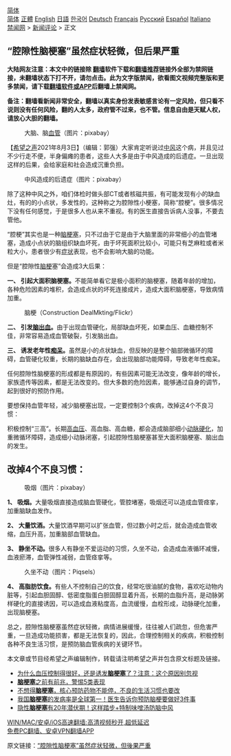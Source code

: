  <!-- 面包屑导航 --> <div class="breadcrumb"><!-- GTranslate: https://gtranslate.io/ -->  <div class="switcher notranslate">  <div class="selected">  <a href="#" onclick="return false;"> 简体</a>  </div>  <div class="option">  <a href="https://www.bannedbook.org" onclick="doGTranslate('zh-CN|zh-CN');jQuery('div.switcher div.selected a').html(jQuery(this).html());return false;" title="简体中文" class="nturl selected"> 简体</a>  <a href="https://www.bannedbook.org/zh-tw/" onclick="doGTranslate('zh-CN|zh-TW');jQuery('div.switcher div.selected a').html(jQuery(this).html());return false;" title="繁體中文" class="nturl"> 正體</a>  <a href="https://www.bannedbook.org/en/" onclick="doGTranslate('zh-CN|en');jQuery('div.switcher div.selected a').html(jQuery(this).html());return false;" title="English" class="nturl"> English</a>  <a href="https://www.bannedbook.org/ja/" onclick="doGTranslate('zh-CN|ja');jQuery('div.switcher div.selected a').html(jQuery(this).html());return false;" title="日本語" class="nturl"> 日語</a>  <a href="https://www.bannedbook.org/ko/" onclick="doGTranslate('zh-CN|ko');jQuery('div.switcher div.selected a').html(jQuery(this).html());return false;" title="한국어" class="nturl"> 한국어</a>  <a href="https://www.bannedbook.org/de/" onclick="doGTranslate('zh-CN|de');jQuery('div.switcher div.selected a').html(jQuery(this).html());return false;" title="Deutsch" class="nturl"> Deutsch</a>  <a href="https://www.bannedbook.org/fr/" onclick="doGTranslate('zh-CN|fr');jQuery('div.switcher div.selected a').html(jQuery(this).html());return false;" title="Français" class="nturl"> Français</a>  <a href="https://www.bannedbook.org/ru/" onclick="doGTranslate('zh-CN|ru');jQuery('div.switcher div.selected a').html(jQuery(this).html());return false;" title="Русский" class="nturl"> Русский</a>  <a href="https://www.bannedbook.org/es/" onclick="doGTranslate('zh-CN|es');jQuery('div.switcher div.selected a').html(jQuery(this).html());return false;" title="Español" class="nturl"> Español</a>  <a href="https://www.bannedbook.org/it/" onclick="doGTranslate('zh-CN|it');jQuery('div.switcher div.selected a').html(jQuery(this).html());return false;" title="Italiano" class="nturl"> Italiano</a>  </div>  </div>      <div class='breadcrumb-sub'><!-- Breadcrumb NavXT 6.3.0 --> <a href="https://www.bannedbook.org/" class="home">禁闻网</a> &gt; <a href="https://www.bannedbook.org/bnews/comments/" class="category">新闻评论</a> &gt; 正文</div></div><h2>“腔隙性脑梗塞”虽然症状轻微，但后果严重</h2> <p class="notice"><b>大陆网友注意：本文中的链接除 <a href="https://github.com/bannedbook/fanqiang" >翻墙</a>软件下载和<a href="https://github.com/killgcd/justmysocks/blob/master/README.md">翻墙推荐</a>链接外全部为禁网链接，未翻墙状态下打不开，请勿点击。此为文字版禁闻，欲看图文视频完整版和更多禁闻，请下载<a href="https://github.com/bannedbook/fanqiang">翻墙软件或APP</a>后翻墙上禁闻网。</p><p>备注：翻墙看新闻非常安全，翻墙以真实身份发表敏感言论有一定风险，但只看不说则没有任何风险，翻的人太多，政府管不过来，也不管。信息自由是天赋人权，请放心大胆的翻墙。</b></p>  <div class="entry"> <figure><figcaption>大脑、脑<a href="https://www.bannedbook.org/bnews/tag/%E8%A1%80%E7%AE%A1/" class="st_tag internal_tag" rel="tag" title="标签 血管 下的日志">血管</a>（图片：pixabay）</figcaption></figure> <p>【<span class='wp_keywordlink_affiliate'><a href="https://www.soundofhope.org" title="希望之声" target="_blank">希望之声</a></span>2021年8月3日】（编辑：郭强）大家肯定听说过<a href="https://www.bannedbook.org/bnews/tag/%E4%B8%AD%E9%A3%8E/" class="st_tag internal_tag" rel="tag" title="标签 中风 下的日志">中风</a>这个病，并且见过不少行走不便，半身偏瘫的患者，这些人大多是由于中风造成的后遗症。一旦出现这样的后果，会给家庭和社会造成沉重负担。</p> <figure><figcaption>中风造成的后遗症（图片：pixabay）</figcaption></figure> <p>除了这种中风之外，咱们体检时做头部CT或者核磁共振，有可能发现有小的缺血灶，有的的小点状，多发性的，这种称之为腔隙性小梗塞，简称“腔梗”。很多情况下没有任何感觉，于是很多人也从来不重视。有的医生直接告诉病人没事，不要去管他。</p> <p>“腔梗”其实也是一种<a href="https://www.bannedbook.org/bnews/tag/%e8%84%91%e6%a2%97%e5%a1%9e/" class="st_tag internal_tag" rel="tag" title="标签 脑梗塞 下的日志">脑梗塞</a>，只不过由于它是由于大脑里面的非常细小的血管堵塞，造成小点状的脑组织缺血坏死，由于坏死面积比较小，可能只有芝麻粒或者米粒大小，患者很少有<a href="https://www.bannedbook.org/bnews/tag/%E7%97%87%E7%8A%B6/" class="st_tag internal_tag" rel="tag" title="标签 症状 下的日志">症状</a>表现，也不会影响大脑的功能。</p> <p>但是“腔隙性<a href="https://www.bannedbook.org/bnews/tag/%e8%84%91%e6%a2%97/" class="st_tag internal_tag" rel="tag" title="标签 脑梗 下的日志">脑梗</a>塞”会造成3大后果：</p>  <p><strong>一、 引起大面积脑梗塞。</strong>不能简单看它是极小面积的脑梗塞，随着年龄的增加，各种危险因素的堆积，会造成点状的坏死连接成片，造成大面积脑梗塞，导致病情加重。</p> <figure><figcaption>脑梗（Construction DealMkting/Flickr）</figcaption></figure> <p><strong>二、 引发<a href="https://www.bannedbook.org/bnews/tag/%E8%84%91%E5%87%BA%E8%A1%80/" class="st_tag internal_tag" rel="tag" title="标签 脑出血 下的日志">脑出血</a>。</strong>由于出现血管硬化，局部缺血坏死，如果血压、血糖控制不佳，非常容易造成血管破裂，引发脑出血。</p> <p><strong>三、 诱发老年性<a href="https://www.bannedbook.org/bnews/tag/%E7%97%B4%E5%91%86/" class="st_tag internal_tag" rel="tag" title="标签 痴呆 下的日志">痴呆</a>。</strong>虽然是小的点状缺血，但反映的是整个脑部微循环的障碍，血管硬化较重，长期的脑缺血存在，会出现脑部功能障碍，导致老年性痴呆。</p> <p>任何腔隙性脑梗塞的形成都是有原因的，有些因素可能无法改变，像年龄的增长，家族遗传等因素，都是无法改变的。但大多数的危险因素，能够通过自身的调节，起到很好的预防作用。</p>  <p>要想保持血管年轻，减少脑梗塞出现，一定要控制3个疾病，改掉这4个不良习惯：</p> <p>积极控制“三高”。长期<a href="https://www.bannedbook.org/bnews/tag/%e9%ab%98%e8%a1%80%e5%8e%8b/" class="st_tag internal_tag" rel="tag" title="标签 高血压 下的日志">高血压</a>、高血脂、高血糖，都会造成脑部细小<a href="https://www.bannedbook.org/bnews/tag/%e5%8a%a8%e8%84%89%e7%a1%ac%e5%8c%96/" class="st_tag internal_tag" rel="tag" title="标签 动脉硬化 下的日志">动脉硬化</a>，加重微循环障碍，造成细小动脉闭塞，引起腔隙性脑梗塞甚至大面积脑梗塞、脑出血的发生。</p> <h2>改掉4个不良习惯：</h2> <figure><figcaption>吸烟（图片：pixabay）</figcaption></figure> <p><strong>1、 吸烟。</strong>大量吸烟直接造成脑血管硬化，管腔堵塞，吸烟还可以造成血管痉挛，加重脑缺血发作。</p> <p><strong>2、 大量饮酒。</strong>大量饮酒早期可以扩张血管，但过数小时之后，就会造成血管收缩，血压升高，加重脑部血管缺血。</p>  <p><strong>3、 静坐不动。</strong>很多人有静坐不爱运动的习惯，久坐不动，会造成血液循环减慢，血液瘀滞，血管弹性减弱，血管痉挛等。</p> <figure><figcaption>久坐不动（图片：Piqsels）</figcaption></figure> <p><strong>4、 高脂肪饮食。</strong>有些人不控制自己的饮食，经常吃很油腻的食物，喜欢吃动物内脏等，引起血胆固醇、低密度脂蛋白胆固醇显着升高，长期的血脂升高，是动脉粥样硬化的直接诱因，可以造成血液粘度高，血流缓慢，血栓形成，动脉硬化加重，出现脑梗塞。</p> <p>总之，腔隙性脑梗塞虽然症状轻微，病情进展缓慢，往往被人们疏忽，但危害严重，一旦造成功能损害，都是无法恢复的，因此，合理控制相关的疾病，积极控制各种不良生活习惯，是预防脑血管疾病的关键环节。</p> <p>本文章或节目经希望之声编辑制作，转载请注明希望之声并包含原文标题及链接。 </p>  <ul class='op-related-articles' title='相关阅读'> <li><a href='https://www.bannedbook.org/bnews/health/20210501/1537377.html' target='_blank'>为什么血压控制得很好，还是诱发<b>脑梗塞</b>了？注意：这个原因别忽视</a></li> <li><a href='https://www.bannedbook.org/bnews/comments/20210430/1536806.html' target='_blank'><b>脑梗塞</b>之前有前兆，警惕5类表现</a></li> <li><a href='https://www.bannedbook.org/bnews/health/20210424/1532705.html' target='_blank'>不想得<b>脑梗塞</b>，核心预防药物不能停，不良的生活习惯也要改</a></li> <li><a href='https://www.bannedbook.org/bnews/health/20210323/1510784.html' target='_blank'>我国<b>脑梗塞</b>的发病率是全球第一！医生告诉你预防脑梗要做好3件事</a></li> <li><a href='https://www.bannedbook.org/bnews/health/20210209/1484172.html' target='_blank'>隐性<b>脑梗塞</b>有20年潜伏期！这样踏步+特制味噌汤防脑中风</a></li> </ul> <p class="texttj"> <a href="https://github.com/bannedbook/fanqiang/wiki/V2ray%E6%9C%BA%E5%9C%BA" target="_blank">WIN/MAC/安卓/iOS高速翻墙:高清视频秒开,超低延迟</a><br/> <a href="https://github.com/bannedbook/fanqiang/wiki/%E7%A6%81%E9%97%BB%E7%BD%91%E5%AE%89%E5%8D%93%E7%BF%BB%E5%A2%99%E6%96%B0%E9%97%BBAPP" target="_blank">免费PC翻墙、安卓VPN翻墙APP</a></p><p>原文链接：<a class="src_link"  href="https://www.soundofhope.org/post/531278" target="_blank">“腔隙性脑梗塞”虽然症状轻微，但後果严重</a></p><a name='sharetosocial'></a>  <div style="margin-bottom:5px;padding-bottom:5px;clear:both"> <div id="archive-pix-1" class="banner-ads"> <!-- AuctionX Display platform tag START --> <div id="26318x728x90x621x_ADSLOT2" clicktrack="%%CLICK_URL_ESC%%"></div> <!-- AuctionX Display platform tag END --> </div> <div id="archive-pix-2" class="banner-ads"> <!-- AuctionX Display platform tag START --> <div id="26315x300x250x621x_ADSLOT2" clicktrack="%%CLICK_URL_ESC%%"></div> <!-- AuctionX Display platform tag END --> </div> </div>  <div id="archive-pix-1" class="banner-ads"> <!-- AuctionX Display platform tag START --> <div id="26318x728x90x621x_ADSLOT3" clicktrack="%%CLICK_URL_ESC%%"></div> <!-- AuctionX Display platform tag END --> </div> </div><!--END ENTRY--> 